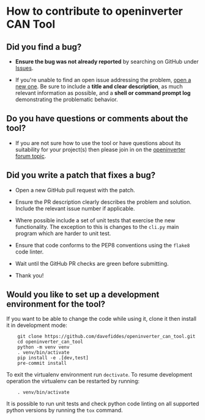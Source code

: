 # How to contribute to openinverter CAN Tool

## **Did you find a bug?**

* **Ensure the bug was not already reported** by searching on GitHub under [Issues](https://github.com/davefiddes/openinverter-can-tool/issues).

* If you're unable to find an open issue addressing the problem, [open a new one](https://github.com/davefiddes/openinverter-can-tool/issues/new). Be sure to include a **title and clear description**, as much relevant information as possible, and a **shell or command prompt log** demonstrating the problematic behavior.

## **Do you have questions or comments about the tool?**

* If you are not sure how to use the tool or have questions about its suitability for your project(s) then please join in on the [openinverter forum topic](https://openinverter.org/forum/viewtopic.php?t=2907).

## **Did you write a patch that fixes a bug?**

* Open a new GitHub pull request with the patch.

* Ensure the PR description clearly describes the problem and solution. Include the relevant issue number if applicable.

* Where possible include a set of unit tests that exercise the new functionality. The exception to this is changes to the `cli.py` main program which are harder to unit test.

* Ensure that code conforms to the PEP8 conventions using the `flake8` code linter.

* Wait until the GitHub PR checks are green before submitting.

* Thank you!

## **Would you like to set up a development environment for the tool?**

If you want to be able to change the code while using it, clone it then install
it in development mode:

```text
    git clone https://github.com/davefiddes/openinverter_can_tool.git
    cd openinverter_can_tool
    python -m venv venv
    . venv/bin/activate
    pip install -e .[dev,test]
    pre-commit install
```

To exit the virtualenv environment run `dectivate`. To resume development operation the virtualenv can be restarted by running:

```text
    . venv/bin/activate
```

It is possible to run unit tests and check python code linting on all supported python versions by running the `tox` command.
